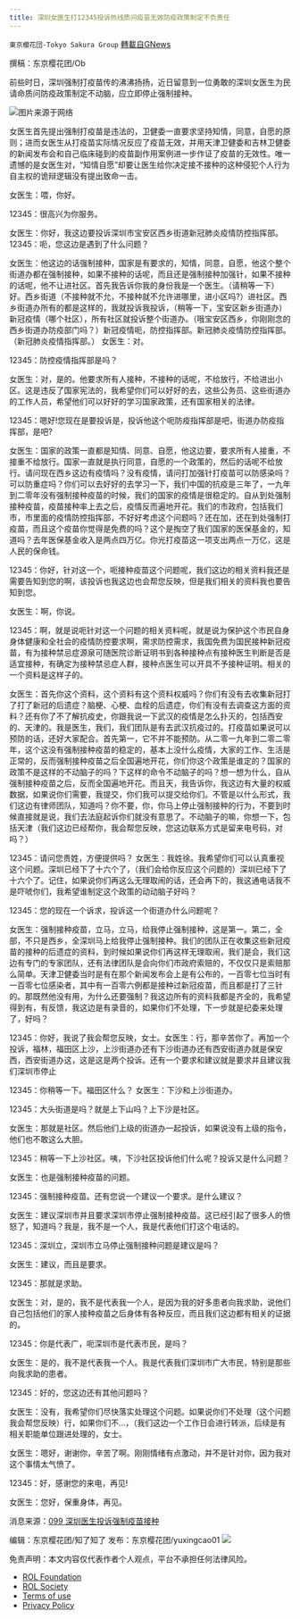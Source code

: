 ```yaml
---
title: 深圳女医生打12345投诉热线质问疫苗无效防疫政策制定不负责任
---
```

`東京櫻花団-Tokyo Sakura Group` [轉載自GNews](https://gnews.org/zh-hans/2468158/)

撰稿：东京樱花团/Ob
 
前些时日，深圳强制打疫苗传的沸沸扬扬，近日留意到一位勇敢的深圳女医生为民请命质问防疫政策制定不动脑，应立即停止强制接种。
 
![](https://assets.gnews.org/wp-content/uploads/2022/05/14-1.jpg)图片来源于网络
 
女医生首先提出强制打疫苗是违法的，卫健委一直要求坚持知情，同意，自愿的原则；进而女医生从打疫苗实际情况反应了疫苗无效，并用天津卫健委和吉林卫健委的新闻发布会和自己临床碰到的疫苗副作用案例进一步作证了疫苗的无效性。唯一遗憾的是女医生对，“知情自愿”却要让医生给你决定接不接种的这种侵犯个人行为自主权的诡辩逻辑没有提出致命一击。
 
女医生：喂，你好。
 
12345：很高兴为你服务。
 
女医生：你好，我这边要投诉深圳市宝安区西乡街道新冠肺炎疫情防控指挥部。 12345：呃，您这边是遇到了什么问题？
 
女医生：他这边的话强制接种，国家是有要求的，知情，同意，自愿，他这个整个街道办都在强制接种，如果不接种的话呢，而且还是强制接种加强针，如果不接种的话呢，他不让进社区。首先我告诉你我的身份我是一个医生。（请稍等一下）好。西乡街道（不接种就不允，不接种就不允许进哪里，进小区吗?）进社区。西乡街道办所有的都是这样的，我就投诉我投诉，（稍等一下，宝安区新乡街道办）新冠疫情（哪个社区），所有社区就投诉整个街道办。（哦宝安区西乡，你刚刚念的西乡街道办防疫部门吗？）新冠疫情呃，防控指挥部。新冠肺炎疫情防控指挥部。（新冠肺炎疫情指挥部。） 女医生：对。
 
12345：防控疫情指挥部是吗？
 
女医生：对，是的。他要求所有人接种，不接种的话呢，不给放行，不给进出小区。这是违反了国家宪法的，我希望你们可以好好的去，这些公务员、这些街道办的工作人员，希望他们可以好好的学习国家政策，还有国家相关的法律。
 
12345：嗯好!您现在是要投诉是，投诉他这个呃防疫指挥部是吧，街道办防疫指挥部，是吧?
 
女医生：国家的政策一直都是知情、同意、自愿，他这边要，要求所有人接重，不接重不给放行。国家一直就是执行同意，自愿的一个政策的，然后的话呢不给放行。请问现在西乡这边有疫情吗？没有疫情，请问打加强针打疫苗可以防感染吗？可以防重症吗？你们可以去好好的去学习一下，我们中国的抗疫是三年了，一九年到二零年没有强制接种疫苗的时候，我们的国家的疫情是很稳定的。自从到处强制接种疫苗，疫苗接种率上去之后，疫情反而遍地开花。我们的市政府，包括我们市，市里面的疫情防控指挥部，不好好考虑这个问题吗？还在加，还在到处强制打疫苗，而且这个疫苗你觉得是免费的吗？这个是掏空了我们国家的医保基金的，知道吗？去年医保基金收入是两点四万亿。你光打疫苗这一项支出两点一万亿，这是人民的保命钱。
 
12345：你好，针对这一个，呃接种疫苗这个问题呢，我们这边的相关资料我还是需要告知到您的啊，该投诉也我这边也会帮您反映，但是我们相关的资料我也要告知到您。
 
女医生：啊，你说。
 
12345：啊，就是说呃针对这一个问题的相关资料呢，就是说为保护这个市民自身身体健康和全社会的疫情防控要求啊，需求防控需求，我国免费为国民接种新冠疫苗，有为接种禁忌症源泉可随医院诊断证明书到各种接种点有接种医生判断是否是适宜接种，有确定为接种禁忌症人群，接种点医生可以开具不予接种证明。相关的一个资料是这样子的。
 
女医生：首先你这个资料，这个资料有这个资料权威吗？你们有没有去收集新冠打了打了新冠的后遗症？脑梗、心梗、血栓的后遗症，你们有没有去调查这方面的资料？还有你了不了解抗疫史，你跟我说一下武汉的疫情是怎么扑灭的，包括西安的、天津的。我是医生，我们，我们团队是有去武汉抗疫过的。打疫苗如果说可以预防的话，还好大家配合。首先第一，它不并不能预防。从二零一九年到二零二零年，这个这没有强制接种疫苗的稳定的，基本上没什么疫情，大家的工作、生活是正常的，反而强制接种疫苗之后全国遍地开花，你们你这个政策是谁定的？国家的政策不是这样的不动脑子的吗？下这样的命令不动脑子的吗？想一想为什么，自从强制接种疫苗之后，反而全国遍地开花。而且天，我告诉你，我这边有大量的权威数据，如果说你们需要，我提交，你们我可以提交给你们。不管是以什么形式，我们这边有律师团队，知道吗？你不要，你，你马上停止强制接种的行为，不要到时候直接就是说，我们去法庭起诉你们就没有意思了。不动脑子的嘛，你想一下，包括天津（我们这边已经帮你，我会帮您反映，您这边联系方式是留来电号码，对吗？）
 
12345：请问您贵姓，方便提供吗？ 女医生：我姓徐。我希望你们可以认真重视这个问题。深圳已经下了十六个了，（我们会给你反应这个问题的）深圳已经下了十六个了。记住，如果说你们再这么无理取闹的话，还会再下的，我这通电话我不是吓唬你们，我希望谁制定这个政策的动动脑子好吗？
 
12345：您的现在一个诉求，投诉这一个街道办什么问题呢？
 
女医生：强制接种疫苗，立马，立马，给我停止强制接种，这是第一。第二，全部，不只是西乡，全深圳马上给我停止强制接种。我们的团队正在收集这些新冠疫苗的接种的后遗症的资料，到时候如果说你们再这样无理取闹，我们是会，我们这边有专门的专家团队，还有法律团队是会向你们市政府索赔的，不仅仅只是索赔那么简单。天津卫健委当时是有在那个新闻发布会上是有公布的，一百零七位当时有一百零七位感染者，其中有一百零六例都是接种过新冠疫苗，而且都是打了三针的。那既然他没有用，为什么还要强制？我这边所有的资料我都是齐全的，我希望得到有，有反馈，我这边是有录音的，如果你们不处理，下一步就是纪委来处理了，好吗？
 
12345：你好，我说了我会帮您反映，女士。女医生：行，那辛苦你了。再加一个投诉，福林，福田区上沙，上沙街道办还有下沙街道办还有西安街道办就是保安西，西安街道办这，这是这是两个投诉。还有一个要求和建议就是要求并且建议我们深圳市停止
 
12345：你稍等一下。福田区什么？ 女医生：下沙和上沙街道办。
 
12345：大头街道是吗？就是上下山吗？上下沙是社区。
 
女医生：那就是社区。然后他们上级的街道办一起投诉，如果说没有上级的指令，他们也不敢这么大胆。
 
12345：稍等一下上沙社区。咦，下沙社区投诉他们什么呢？投诉又是什么问题？
 
女医生：也是强制接种疫苗的问题。
 
12345：强制接种疫苗。还有您说一个建议一个要求。是什么建议？
 
女医生：建议深圳市并且要求深圳市停止强制接种疫苗。这已经引起了很多人的愤怒了，知道吗？我是，我不是一个人，我是代表他们打这个电话的。
 
12345：深圳立，深圳市立马停止强制接种问题是建议是吗？
 
女医生：建议，而且是要求。
 
12345：那就是求助。
 
女医生：对，是的，我不是代表我一个人，是因为我的好多患者向我求助，说他们自己包括他们的家人接种疫苗之后身体有各种反应，而且我们这边都有相关的证据的。
 
12345：你是代表广，呃深圳市是代表市民，是吗？
 
女医生：是的，我不是代表我一个人。我是代表我们深圳市广大市民，特别是那些向我求助的患者。
 
12345：好的，您这边还有其他问题吗？
 
女医生：没有，我希望你们尽快落实处理这个问题。如果说你们不处理（这个问题我会帮您反映）行，如果你们不…，（我们这边一个工作日会进行转派，后续是有相关职能单位跟进处理的，女士。
 
女医生：嗯好，谢谢你，辛苦了啊。刚刚情绪有点激动，并不是针对你，因为我对这个事情太气愤了。
 
12345：好，感谢您的来电，再见!
 
女医生：您好，保重身体，再见。
 
消息来源：[099 深圳医生投诉强制疫苗接种](https://m.youtube.com/watch?v=FHq75a2zt7w)
 
编辑：东京樱花团/知了知了
发布：东京樱花团/yuxingcao01
 ![](https://assets.gnews.org/wp-content/uploads/2022/05/二维码-3.jpg) 

免责声明：本文内容仅代表作者个人观点，平台不承担任何法律风险。
  
- [ROL Foundation](https://rolfoundation.org/)
- [ROL Society](https://rolsociety.org/)
- [Terms of use](https://gnews.org/terms-of-use-3/)
- [Privacy Policy](https://gnews.org/privacy-policy/)
